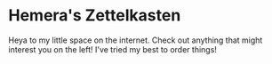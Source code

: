 # Hemera's Zettelkasten

Heya to my little space on the internet. Check out anything that might interest you on the left! I've tried my best to order things!

